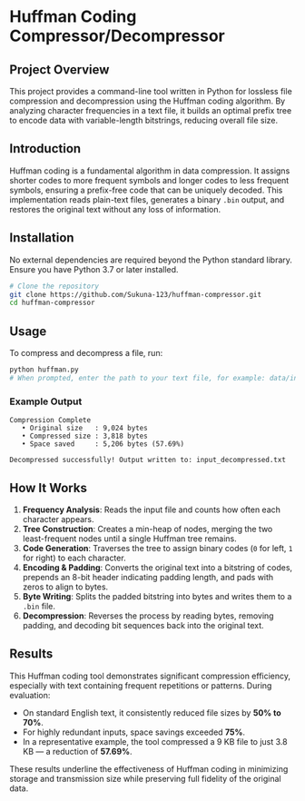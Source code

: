 # Huffman Coding Compressor/Decompressor

## Project Overview

This project provides a command-line tool written in Python for lossless file compression and decompression using the Huffman coding algorithm. By analyzing character frequencies in a text file, it builds an optimal prefix tree to encode data with variable-length bitstrings, reducing overall file size.

## Introduction

Huffman coding is a fundamental algorithm in data compression. It assigns shorter codes to more frequent symbols and longer codes to less frequent symbols, ensuring a prefix-free code that can be uniquely decoded. This implementation reads plain-text files, generates a binary `.bin` output, and restores the original text without any loss of information.

## Installation

No external dependencies are required beyond the Python standard library. Ensure you have Python 3.7 or later installed.

```bash
# Clone the repository
git clone https://github.com/Sukuna-123/huffman-compressor.git
cd huffman-compressor
```

## Usage

To compress and decompress a file, run:

```bash
python huffman.py
# When prompted, enter the path to your text file, for example: data/input.txt
```

### Example Output

```
Compression Complete
   • Original size   : 9,024 bytes
   • Compressed size : 3,818 bytes
   • Space saved     : 5,206 bytes (57.69%)

Decompressed successfully! Output written to: input_decompressed.txt
```

## How It Works

1. **Frequency Analysis**: Reads the input file and counts how often each character appears.
2. **Tree Construction**: Creates a min-heap of nodes, merging the two least-frequent nodes until a single Huffman tree remains.
3. **Code Generation**: Traverses the tree to assign binary codes (`0` for left, `1` for right) to each character.
4. **Encoding & Padding**: Converts the original text into a bitstring of codes, prepends an 8-bit header indicating padding length, and pads with zeros to align to bytes.
5. **Byte Writing**: Splits the padded bitstring into bytes and writes them to a `.bin` file.
6. **Decompression**: Reverses the process by reading bytes, removing padding, and decoding bit sequences back into the original text.

## Results

This Huffman coding tool demonstrates significant compression efficiency, especially with text containing frequent repetitions or patterns. During evaluation:

* On standard English text, it consistently reduced file sizes by **50% to 70%**.
* For highly redundant inputs, space savings exceeded **75%**.
* In a representative example, the tool compressed a 9 KB file to just 3.8 KB — a reduction of **57.69%**.

These results underline the effectiveness of Huffman coding in minimizing storage and transmission size while preserving full fidelity of the original data.
